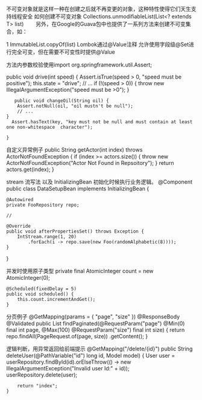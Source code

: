 不可变对象就是这样一种在创建之后就不再变更的对象，这种特性使得它们天生支持线程安全
如何创建不可变对象
Collections.unmodifiableList(List<? extends T> list)
　　另外，在Google的Guava包中也提供了一系列方法来创建不可变集合，如：

1
ImmutableList.copyOf(list)
Lombok通过@Value注释
允许使用字段级@Set进行完全可变，但在需要不可变性时提供@Value

方法内参数校验使用import org.springframework.util.Assert;

  public void drive(int speed) {
        Assert.isTrue(speed > 0, "speed must be positive");
        this.state = "drive";
        // ...
        if (!(speed > 0)) {
            throw new IllegalArgumentException("speed must be >0");
        }
       
       public void сhangeOil(String oil) {
        Assert.notNull(oil, "oil mustn't be null");
        // ...
    }
      Assert.hasText(key, "key must not be null and must contain at least one non-whitespace  character");
        
    }

自定义异常例子
   public String getActor(int index) throws ActorNotFoundException {
        if (index >= actors.size()) {
            throw new ActorNotFoundException("Actor Not Found in Repsoitory");
        }
        return actors.get(index);
    }




stream 流写法 以及 InitializingBean 初始化时候执行业务逻辑。	
@Component
public class DataSetupBean implements InitializingBean {

    @Autowired
    private FooRepository repo;

    //

    @Override
    public void afterPropertiesSet() throws Exception {
        IntStream.range(1, 20)
            .forEach(i -> repo.save(new Foo(randomAlphabetic(8))));
    }

}

并发时使用原子类型
  private final AtomicInteger count = new AtomicInteger(0);

    @Scheduled(fixedDelay = 5)
    public void scheduled() {
        this.count.incrementAndGet();
    }

分页例子
  @GetMapping(params = { "page", "size" })
    @ResponseBody
    @Validated
    public List<Foo> findPaginated(@RequestParam("page") @Min(0) final int page, @Max(100) @RequestParam("size") final int size) {
        return repo.findAll(PageRequest.of(page, size))
            .getContent();
    }

   逻辑判断，用异常返回给前端提示
    @GetMapping("/delete/{id}")
    public String deleteUser(@PathVariable("id") long id, Model model) {
        User user = userRepository.findById(id).orElseThrow(() -> new IllegalArgumentException("Invalid user Id:" + id));
        userRepository.delete(user);
        
        return "index";
    }
